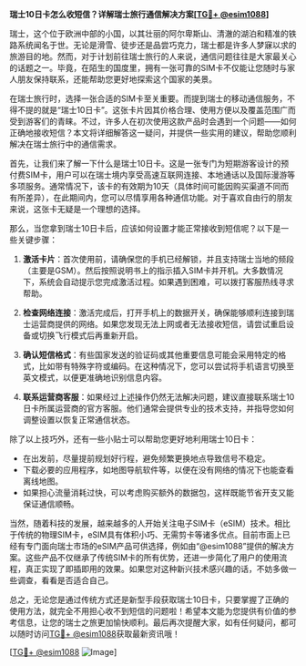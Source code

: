 **瑞士10日卡怎么收短信？详解瑞士旅行通信解决方案[[TG💪+ @esim1088](https://t.me/s/esim1088)]**

瑞士，这个位于欧洲中部的小国，以其壮丽的阿尔卑斯山、清澈的湖泊和精准的铁路系统闻名于世。无论是滑雪、徒步还是品尝巧克力，瑞士都是许多人梦寐以求的旅游目的地。然而，对于计划前往瑞士旅行的人来说，通信问题往往是大家最关心的话题之一。毕竟，在陌生的国度里，拥有一张可靠的SIM卡不仅能让您随时与家人朋友保持联系，还能帮助您更好地探索这个国家的美景。

在瑞士旅行时，选择一张合适的SIM卡至关重要。而提到瑞士的移动通信服务，不得不提的就是“瑞士10日卡”。这张卡片因其价格合理、使用方便以及覆盖范围广而受到游客们的青睐。不过，许多人在初次使用这款产品时会遇到一个问题——如何正确地接收短信？本文将详细解答这一疑问，并提供一些实用的建议，帮助您顺利解决在瑞士旅行中的通信需求。

首先，让我们来了解一下什么是瑞士10日卡。这是一张专门为短期游客设计的预付费SIM卡，用户可以在瑞士境内享受高速互联网连接、本地通话以及国际漫游等多项服务。通常情况下，该卡的有效期为10天（具体时间可能因购买渠道不同而有所差异），在此期间内，您可以尽情享用各种通信功能。对于喜欢自由行的朋友来说，这张卡无疑是一个理想的选择。

那么，当您拿到瑞士10日卡后，应该如何设置才能正常接收到短信呢？以下是一些关键步骤：

1. **激活卡片**：首次使用前，请确保您的手机已经解锁，并且支持瑞士当地的频段（主要是GSM）。然后按照说明书上的指示插入SIM卡并开机。大多数情况下，系统会自动提示您完成激活过程。如果遇到困难，可以拨打客服热线寻求帮助。

2. **检查网络连接**：激活完成后，打开手机上的数据开关，确保能够顺利连接到瑞士运营商提供的网络。如果您发现无法上网或者无法接收短信，请尝试重启设备或切换飞行模式后再重新开启。

3. **确认短信格式**：有些国家发送的验证码或其他重要信息可能会采用特定的格式，比如带有特殊字符或编码。在这种情况下，您可以尝试将手机语言切换至英文模式，以便更准确地识别信息内容。

4. **联系运营商客服**：如果经过上述操作仍然无法解决问题，建议直接联系瑞士10日卡所属运营商的官方客服。他们通常会提供专业的技术支持，并指导您如何调整设置以恢复正常通信状态。

除了以上技巧外，还有一些小贴士可以帮助您更好地利用瑞士10日卡：

- 在出发前，尽量提前规划好行程，避免频繁更换地点导致信号不稳定。
- 下载必要的应用程序，如地图导航软件等，以便在没有网络的情况下也能查看离线地图。
- 如果担心流量消耗过快，可以考虑购买额外的数据包，这样既能节省开支又能保证通信顺畅。

当然，随着科技的发展，越来越多的人开始关注电子SIM卡（eSIM）技术。相比于传统的物理SIM卡，eSIM具有体积小巧、无需剪卡等诸多优点。目前市面上已经有专门面向瑞士市场的eSIM产品可供选择，例如由“@esim1088”提供的解决方案。这些产品不仅继承了传统SIM卡的所有优势，还进一步简化了用户的使用流程，真正实现了即插即用的效果。如果您对这种新兴技术感兴趣的话，不妨多做一些调查，看看是否适合自己。

总之，无论您是通过传统方式还是新型手段获取瑞士10日卡，只要掌握了正确的使用方法，就完全不用担心收不到短信的问题啦！希望本文能为您提供有价值的参考信息，让您的瑞士之旅更加愉快顺利。最后再次提醒大家，如有任何疑问，都可以随时访问[TG💪+ @esim1088](https://t.me/s/esim1088)获取最新资讯哦！

[[TG💪+ @esim1088](https://t.me/s/esim1088) ![Image](https://i.postimg.cc/4NQfJmqS/Snipaste-2025-05-13-00-14-12.png)]